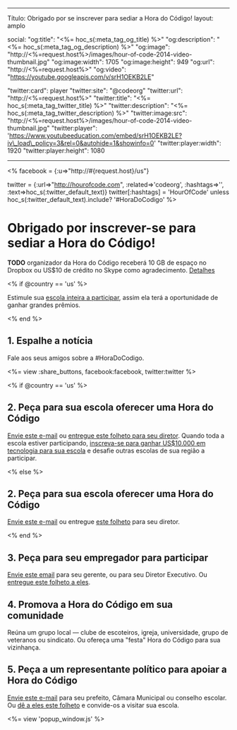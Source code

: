 * * *

Título: Obrigado por se inscrever para sediar a Hora do Código! layout: amplo

social: "og:title": "<%= hoc\_s(:meta\_tag\_og\_title) %>" "og:description": "<%= hoc\_s(:meta\_tag\_og\_description) %>" "og:image": "http://<%=request.host%>/images/hour-of-code-2014-video-thumbnail.jpg" "og:image:width": 1705 "og:image:height": 949 "og:url": "http://<%=request.host%>" "og:video": "https://youtube.googleapis.com/v/srH1OEKB2LE"

"twitter:card": player "twitter:site": "@codeorg" "twitter:url": "http://<%=request.host%>" "twitter:title": "<%= hoc\_s(:meta\_tag\_twitter\_title) %>" "twitter:description": "<%= hoc\_s(:meta\_tag\_twitter\_description) %>" "twitter:image:src": "http://<%=request.host%>/images/hour-of-code-2014-video-thumbnail.jpg" "twitter:player": 'https://www.youtubeeducation.com/embed/srH1OEKB2LE?iv\_load\_policy=3&rel=0&autohide=1&showinfo=0' "twitter:player:width": 1920 "twitter:player:height": 1080

* * *

<% facebook = {:u=>"http://#{request.host}/us"}

twitter = {:url=>"http://hourofcode.com", :related=>'codeorg', :hashtags=>'', :text=>hoc\_s(:twitter\_default\_text)} twitter[:hashtags] = 'HourOfCode' unless hoc\_s(:twitter\_default\_text).include? '#HoraDoCodigo' %>

# Obrigado por inscrever-se para sediar a Hora do Código!

**TODO** organizador da Hora do Código receberá 10 GB de espaço no Dropbox ou US$10 de crédito no Skype como agradecimento. [Detalhes](/prizes)

<% if @country == 'us' %>

Estimule sua [escola inteira a participar](/us/prizes), assim ela terá a oportunidade de ganhar grandes prêmios.

<% end %>

## 1. Espalhe a notícia

Fale aos seus amigos sobre a #HoraDoCodigo.

<%= view :share_buttons, facebook:facebook, twitter:twitter %>

<% if @country == 'us' %>

## 2. Peça para sua escola oferecer uma Hora do Código

[Envie este e-mail](/resources#email) ou [entregue este folheto para seu diretor](/files/schools-handout.pdf). Quando toda a escola estiver participando, [inscreva-se para ganhar US$10.000 em tecnologia para sua escola](/prizes) e desafie outras escolas de sua região a participar.

<% else %>

## 2. Peça para sua escola oferecer uma Hora do Código

[Envie este e-mail](/resources#email) ou entregue [este folheto](/files/schools-handout.pdf) para seu diretor.

<% end %>

## 3. Peça para seu empregador para participar

[Envie este email](/resources#email) para seu gerente, ou para seu Diretor Executivo. Ou [entregue este folheto a eles](/resources/hoc-one-pager.pdf).

## 4. Promova a Hora do Código em sua comunidade

Reúna um grupo local — clube de escoteiros, igreja, universidade, grupo de veteranos ou sindicato. Ou ofereça uma "festa" Hora do Código para sua vizinhança.

## 5. Peça a um representante político para apoiar a Hora do Código

[Envie este e-mail](/resources#politicians) para seu prefeito, Câmara Municipal ou conselho escolar. Ou [dê a eles este folheto](/resources/hoc-one-pager.pdf) e convide-os a visitar sua escola.

<%= view 'popup_window.js' %>